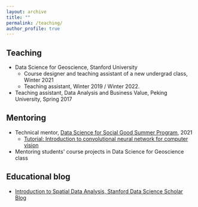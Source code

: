 ```yaml
---
layout: archive
title: ""
permalink: /teaching/
author_profile: true
---
```


## Teaching

- Data Science for Geoscience, Stanford University
	- Course designer and teaching assistant of a new undergrad class, Winter 2021
	- Teaching assistant, Winter 2019 / Winter 2022.  
- Teaching assistant, Data Analysis and Business Value, Peking University, Spring 2017

## Mentoring 

- Technical mentor, [Data Science for Social Good Summer Program](https://datascience.stanford.edu/programs/data-science-social-good-summer-program), 2021
	- [Tutorial: Introduction to convolutional neural network for computer vision](https://github.com/lijingwang/dssg_cv_tutorial)
- Mentoring students' course projects in Data Science for Geoscience class

## Educational blog
- [Introduction to Spatial Data Analysis, Stanford Data Science Scholar Blog](https://datascience.stanford.edu/news/scholar-blog-introduction-spatial-data-analysis)